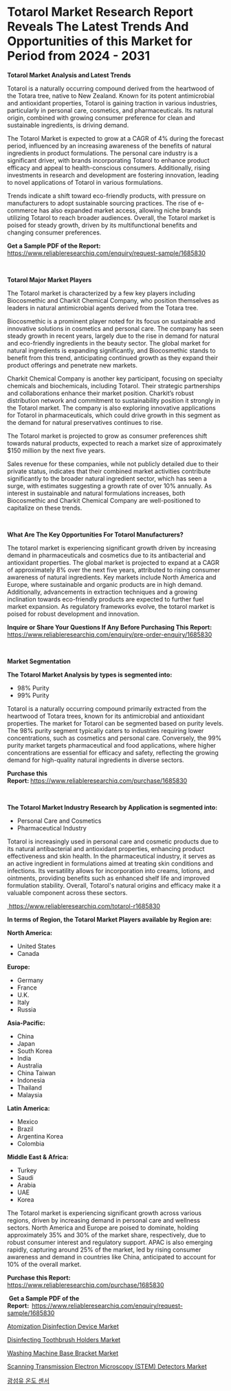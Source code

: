 <p><h1>Totarol Market Research Report Reveals The Latest Trends And Opportunities of this Market for Period from 2024 - 2031</h1></p><p><strong>Totarol Market Analysis and Latest Trends</strong></p>
<p><p>Totarol is a naturally occurring compound derived from the heartwood of the Totara tree, native to New Zealand. Known for its potent antimicrobial and antioxidant properties, Totarol is gaining traction in various industries, particularly in personal care, cosmetics, and pharmaceuticals. Its natural origin, combined with growing consumer preference for clean and sustainable ingredients, is driving demand.</p><p>The Totarol Market is expected to grow at a CAGR of 4% during the forecast period, influenced by an increasing awareness of the benefits of natural ingredients in product formulations. The personal care industry is a significant driver, with brands incorporating Totarol to enhance product efficacy and appeal to health-conscious consumers. Additionally, rising investments in research and development are fostering innovation, leading to novel applications of Totarol in various formulations.</p><p>Trends indicate a shift toward eco-friendly products, with pressure on manufacturers to adopt sustainable sourcing practices. The rise of e-commerce has also expanded market access, allowing niche brands utilizing Totarol to reach broader audiences. Overall, the Totarol market is poised for steady growth, driven by its multifunctional benefits and changing consumer preferences.</p></p>
<p><strong>Get a Sample PDF of the Report:&nbsp;</strong> <a href="https://www.reliableresearchiq.com/enquiry/request-sample/1685830?utm_campaign=1102&utm_medium=2&utm_source=Github&utm_content=ia&utm_term=13102024&utm_id=totarol">https://www.reliableresearchiq.com/enquiry/request-sample/1685830</a></p>
<p>&nbsp;</p>
<p><strong>Totarol Major Market Players</strong></p>
<p><p>The Totarol market is characterized by a few key players including Biocosmethic and Charkit Chemical Company, who position themselves as leaders in natural antimicrobial agents derived from the Totara tree. </p><p>Biocosmethic is a prominent player noted for its focus on sustainable and innovative solutions in cosmetics and personal care. The company has seen steady growth in recent years, largely due to the rise in demand for natural and eco-friendly ingredients in the beauty sector. The global market for natural ingredients is expanding significantly, and Biocosmethic stands to benefit from this trend, anticipating continued growth as they expand their product offerings and penetrate new markets.</p><p>Charkit Chemical Company is another key participant, focusing on specialty chemicals and biochemicals, including Totarol. Their strategic partnerships and collaborations enhance their market position. Charkit’s robust distribution network and commitment to sustainability position it strongly in the Totarol market. The company is also exploring innovative applications for Totarol in pharmaceuticals, which could drive growth in this segment as the demand for natural preservatives continues to rise.</p><p>The Totarol market is projected to grow as consumer preferences shift towards natural products, expected to reach a market size of approximately $150 million by the next five years. </p><p>Sales revenue for these companies, while not publicly detailed due to their private status, indicates that their combined market activities contribute significantly to the broader natural ingredient sector, which has seen a surge, with estimates suggesting a growth rate of over 10% annually. As interest in sustainable and natural formulations increases, both Biocosmethic and Charkit Chemical Company are well-positioned to capitalize on these trends.</p></p>
<p>&nbsp;</p>
<p><strong>What Are The Key Opportunities For Totarol Manufacturers?</strong></p>
<p><p>The totarol market is experiencing significant growth driven by increasing demand in pharmaceuticals and cosmetics due to its antibacterial and antioxidant properties. The global market is projected to expand at a CAGR of approximately 8% over the next five years, attributed to rising consumer awareness of natural ingredients. Key markets include North America and Europe, where sustainable and organic products are in high demand. Additionally, advancements in extraction techniques and a growing inclination towards eco-friendly products are expected to further fuel market expansion. As regulatory frameworks evolve, the totarol market is poised for robust development and innovation.</p></p>
<p><strong>Inquire or Share Your Questions If Any Before Purchasing This Report:</strong> <a href="https://www.reliableresearchiq.com/enquiry/pre-order-enquiry/1685830?utm_campaign=1102&utm_medium=2&utm_source=Github&utm_content=ia&utm_term=13102024&utm_id=totarol">https://www.reliableresearchiq.com/enquiry/pre-order-enquiry/1685830</a></p>
<p>&nbsp;</p>
<p><strong>Market Segmentation</strong></p>
<p><strong>The Totarol Market Analysis by types is segmented into:</strong></p>
<p><ul><li>98% Purity</li><li>99% Purity</li></ul></p>
<p><p>Totarol is a naturally occurring compound primarily extracted from the heartwood of Totara trees, known for its antimicrobial and antioxidant properties. The market for Totarol can be segmented based on purity levels. The 98% purity segment typically caters to industries requiring lower concentrations, such as cosmetics and personal care. Conversely, the 99% purity market targets pharmaceutical and food applications, where higher concentrations are essential for efficacy and safety, reflecting the growing demand for high-quality natural ingredients in diverse sectors.</p></p>
<p><strong>Purchase this Report:&nbsp;</strong><a href="https://www.reliableresearchiq.com/purchase/1685830?utm_campaign=1102&utm_medium=2&utm_source=Github&utm_content=ia&utm_term=13102024&utm_id=totarol">https://www.reliableresearchiq.com/purchase/1685830</a></p>
<p>&nbsp;</p>
<p><strong>The Totarol Market Industry Research by Application is segmented into:</strong></p>
<p><ul><li>Personal Care and Cosmetics</li><li>Pharmaceutical Industry</li></ul></p>
<p><p>Totarol is increasingly used in personal care and cosmetic products due to its natural antibacterial and antioxidant properties, enhancing product effectiveness and skin health. In the pharmaceutical industry, it serves as an active ingredient in formulations aimed at treating skin conditions and infections. Its versatility allows for incorporation into creams, lotions, and ointments, providing benefits such as enhanced shelf life and improved formulation stability. Overall, Totarol's natural origins and efficacy make it a valuable component across these sectors.</p></p>
<p><a href="https://www.reliableresearchiq.com/totarol-r1685830?utm_campaign=1102&utm_medium=2&utm_source=Github&utm_content=ia&utm_term=13102024&utm_id=totarol">&nbsp;https://www.reliableresearchiq.com/totarol-r1685830</a></p>
<p><strong>In terms of Region, the Totarol Market Players available by Region are:</strong></p>
<p>
    <p> <strong> North America: </strong>
        <ul>
            <li>United States</li>
            <li>Canada</li>
        </ul>
        </p> 
    <p> <strong> Europe: </strong>
        <ul>
            <li>Germany</li>
            <li>France</li>
            <li>U.K.</li>
            <li>Italy</li>
            <li>Russia</li>
        </ul>
        </p> 
    <p> <strong> Asia-Pacific: </strong>
        <ul>
            <li>China</li>
            <li>Japan</li>
            <li>South Korea</li>
            <li>India</li>
            <li>Australia</li>
            <li>China Taiwan</li>
            <li>Indonesia</li>
            <li>Thailand</li>
            <li>Malaysia</li>
        </ul>
        </p> 
    <p> <strong> Latin America: </strong>
        <ul>
            <li>Mexico</li>
            <li>Brazil</li>
            <li>Argentina Korea</li>
            <li>Colombia</li>
        </ul>
        </p> 
    <p> <strong> Middle East & Africa: </strong>
        <ul>
            <li>Turkey</li>
            <li>Saudi</li>
            <li>Arabia</li>
            <li>UAE</li>
            <li>Korea</li>
        </ul>
    </p>
    </p>
<p><p>The Totarol market is experiencing significant growth across various regions, driven by increasing demand in personal care and wellness sectors. North America and Europe are poised to dominate, holding approximately 35% and 30% of the market share, respectively, due to robust consumer interest and regulatory support. APAC is also emerging rapidly, capturing around 25% of the market, led by rising consumer awareness and demand in countries like China, anticipated to account for 10% of the overall market.</p></p>
<p><strong>Purchase this Report: </strong><a href="https://www.reliableresearchiq.com/purchase/1685830?utm_campaign=1102&utm_medium=2&utm_source=Github&utm_content=ia&utm_term=13102024&utm_id=totarol">https://www.reliableresearchiq.com/purchase/1685830</a></p>
<p>&nbsp;<strong>Get a Sample PDF of the Report:&nbsp;&nbsp;</strong><a href="https://www.reliableresearchiq.com/enquiry/request-sample/1685830?utm_campaign=1102&utm_medium=2&utm_source=Github&utm_content=ia&utm_term=13102024&utm_id=totarol">https://www.reliableresearchiq.com/enquiry/request-sample/1685830</a></p>
<p><strong></strong></p>
<p><p><a href="https://www.linkedin.com/pulse/global-atomization-disinfection-device-market-analysis-trends-wiwee?utm_campaign=1102&utm_medium=2&utm_source=Github&utm_content=ia&utm_term=13102024&utm_id=totarol">Atomization Disinfection Device Market</a></p><p><a href="https://www.linkedin.com/pulse/future-trends-global-disinfecting-toothbrush-holders-market-mtt0e?utm_campaign=1102&utm_medium=2&utm_source=Github&utm_content=ia&utm_term=13102024&utm_id=totarol">Disinfecting Toothbrush Holders Market</a></p><p><a href="https://www.linkedin.com/pulse/washing-machine-base-bracket-market-industry-landscape-11gde?utm_campaign=1102&utm_medium=2&utm_source=Github&utm_content=ia&utm_term=13102024&utm_id=totarol">Washing Machine Base Bracket Market</a></p><p><a href="https://www.linkedin.com/pulse/disruption-innovation-scanning-transmission-electron-6ahsc?utm_campaign=1102&utm_medium=2&utm_source=Github&utm_content=ia&utm_term=13102024&utm_id=totarol">Scanning Transmission Electron Microscopy (STEM) Detectors Market</a></p><p><a href="https://github.com/laholand/Market-Research-Report-List-6/blob/main/715097317718.md?utm_campaign=1102&utm_medium=2&utm_source=Github&utm_content=ia&utm_term=13102024&utm_id=totarol">광섬유 온도 센서</a></p></p>